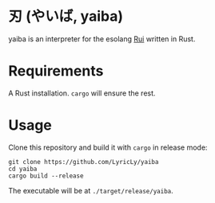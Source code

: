 # 刃 (やいば, yaiba)

yaiba is an interpreter for the esolang [Rui](https://esolangs.org/wiki/Rui) written in Rust.

# Requirements

A Rust installation. `cargo` will ensure the rest.

# Usage

Clone this repository and build it with `cargo` in release mode:

```
git clone https://github.com/LyricLy/yaiba
cd yaiba
cargo build --release
```

The executable will be at `./target/release/yaiba`.
